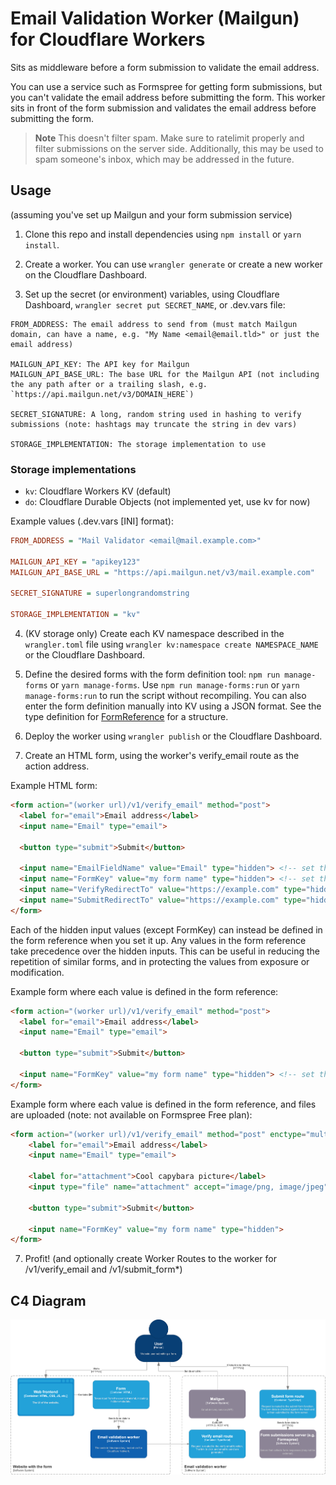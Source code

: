 <!-- TODO: change these instructions to be a quick start guide, create a wiki or more md files for more info -->
# Email Validation Worker (Mailgun) for Cloudflare Workers

Sits as middleware before a form submission to validate the email address.

You can use a service such as Formspree for getting form submissions, but you can't validate the email address before submitting the form. This worker sits in front of the form submission and validates the email address before submitting the form.

>**Note** This doesn't filter spam. Make sure to ratelimit properly and filter submissions on the server side. Additionally, this may be used to spam someone's inbox, which may be addressed in the future.

## Usage

(assuming you've set up Mailgun and your form submission service)

1. Clone this repo and install dependencies using `npm install` or `yarn install`.

2. Create a worker. You can use `wrangler generate` or create a new worker on the Cloudflare Dashboard.

3. Set up the secret (or environment) variables, using Cloudflare Dashboard, `wrangler secret put SECRET_NAME`, or .dev.vars file:

```
FROM_ADDRESS: The email address to send from (must match Mailgun domain, can have a name, e.g. "My Name <email@email.tld>" or just the email address)

MAILGUN_API_KEY: The API key for Mailgun
MAILGUN_API_BASE_URL: The base URL for the Mailgun API (not including the any path after or a trailing slash, e.g. `https://api.mailgun.net/v3/DOMAIN_HERE`)

SECRET_SIGNATURE: A long, random string used in hashing to verify submissions (note: hashtags may truncate the string in dev vars)

STORAGE_IMPLEMENTATION: The storage implementation to use
```

### Storage implementations

- `kv`: Cloudflare Workers KV (default)
- `do`: Cloudflare Durable Objects (not implemented yet, use kv for now)

Example values (.dev.vars [INI] format):
```ini
FROM_ADDRESS = "Mail Validator <email@mail.example.com>"

MAILGUN_API_KEY = "apikey123"
MAILGUN_API_BASE_URL = "https://api.mailgun.net/v3/mail.example.com"

SECRET_SIGNATURE = superlongrandomstring

STORAGE_IMPLEMENTATION = "kv"
```

4. (KV storage only) Create each KV namespace described in the `wrangler.toml` file using `wrangler kv:namespace create NAMESPACE_NAME` or the Cloudflare Dashboard.

5. Define the desired forms with the form definition tool: `npm run manage-forms` or `yarn manage-forms`. Use `npm run manage-forms:run` or `yarn manage-forms:run` to run the script without recompiling. You can also enter the form definition manually into KV using a JSON format. See the type definition for [FormReference](./src/abstract_storage.ts) for a structure.

6. Deploy the worker using `wrangler publish` or the Cloudflare Dashboard.

7. Create an HTML form, using the worker's verify_email route as the action address.

Example HTML form:

```html
<form action="(worker url)/v1/verify_email" method="post">
  <label for="email">Email address</label>
  <input name="Email" type="email">

  <button type="submit">Submit</button>

  <input name="EmailFieldName" value="Email" type="hidden"> <!-- set the value to the name of the email field -->
  <input name="FormKey" value="my form name" type="hidden"> <!-- set the value to the key for the intended form in form storage -->
  <input name="VerifyRedirectTo" value="https://example.com" type="hidden"> <!-- optional, set the value to where to redirect after going to /verify-email -->
  <input name="SubmitRedirectTo" value="https://example.com" type="hidden"> <!-- optional, set the value to where to redirect after going to /submit-form -->
</form>
```

Each of the hidden input values (except FormKey) can instead be defined in the form reference when you set it up. Any values in the form reference take precedence over the hidden inputs. This can be useful in reducing the repetition of similar forms, and in protecting the values from exposure or modification.

Example form where each value is defined in the form reference:

```html
<form action="(worker url)/v1/verify_email" method="post">
  <label for="email">Email address</label>
  <input name="Email" type="email">

  <button type="submit">Submit</button>

  <input name="FormKey" value="my form name" type="hidden"> <!-- set the value to the key for the intended form in form storage -->
</form>
```

Example form where each value is defined in the form reference, and files are uploaded (note: not available on Formspree Free plan):

```html
<form action="(worker url)/v1/verify_email" method="post" enctype="multipart/form-data">
    <label for="email">Email address</label>
    <input name="Email" type="email">

    <label for="attachment">Cool capybara picture</label>
    <input type="file" name="attachment" accept="image/png, image/jpeg">

    <button type="submit">Submit</button>

    <input name="FormKey" value="my form name" type="hidden">
</form>
```

7. Profit! (and optionally create Worker Routes to the worker for /v1/verify_email and /v1/submit_form*)

## C4 Diagram

![C4 Diagram](./assets/cf-email-validator-worker.png)
